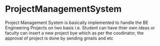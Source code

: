 # ProjectManagementSystem
Project Management System is basically implemented to handle the BE Engineering Projects on two basis i.e. Student can have thier own ideas or faculty can insert a new project bye which as per the coodinator, the approval of project is done by sending gmails and etc
